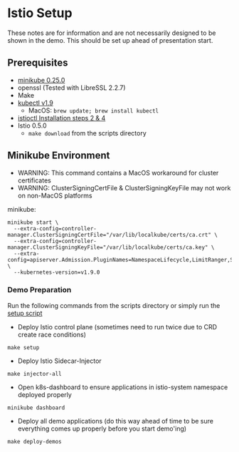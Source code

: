 # Istio Setup

These notes are for information and are not necessarily designed to be shown in the demo. This should be set up ahead of presentation start.

## Prerequisites

- [minikube 0.25.0](https://github.com/kubernetes/minikube#installation)
- openssl (Tested with LibreSSL 2.2.7)
- Make
- [kubectl v1.9](https://kubernetes.io/docs/tasks/tools/install-kubectl/#install-kubectl-binary-via-curl)
  - MacOS: `brew update; brew install kubectl`
- [istioctl Installation steps 2 & 4](https://istio.io/docs/setup/kubernetes/quick-start.html)
- Istio 0.5.0
  - `make download` from the scripts directory

## Minikube Environment

- WARNING: This command contains a MacOS workaround for cluster certificates
- WARNING: ClusterSigningCertFile & ClusterSigningKeyFile may not work on non-MacOS platforms

minikube:

```shell
minikube start \
  --extra-config=controller-manager.ClusterSigningCertFile="/var/lib/localkube/certs/ca.crt" \
  --extra-config=controller-manager.ClusterSigningKeyFile="/var/lib/localkube/certs/ca.key" \
  --extra-config=apiserver.Admission.PluginNames=NamespaceLifecycle,LimitRanger,ServiceAccount,PersistentVolumeLabel,DefaultStorageClass,DefaultTolerationSeconds,MutatingAdmissionWebhook,ValidatingAdmissionWebhook,ResourceQuota \
  --kubernetes-version=v1.9.0
```

### Demo Preparation

Run the following commands from the scripts directory or simply run the [setup script](./scripts/setup.sh)

- Deploy Istio control plane (sometimes need to run twice due to CRD create race conditions)

```shell
make setup
```

- Deploy Istio Sidecar-Injector

```shell
make injector-all
```

- Open k8s-dashboard to ensure applications in istio-system namespace deployed properly

```shell
minikube dashboard
```

- Deploy all demo applications (do this way ahead of time to be sure everything comes up properly before you start demo'ing)

```shell
make deploy-demos
```
